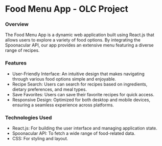 # **Food Menu App - OLC Project**

### **Overview**
The Food Menu App is a dynamic web application built using React.js that allows users to explore a variety of food options. By integrating the Spoonacular API, our app provides an extensive menu featuring a diverse range of recipes.

### **Features**
- User-Friendly Interface: An intuitive design that makes navigating through various food options simple and enjoyable.
- Recipe Search: Users can search for recipes based on ingredients, dietary preferences, and meal types.
- Save Favorites: Users can save their favorite recipes for quick access.
- Responsive Design: Optimized for both desktop and mobile devices, ensuring a seamless experience across platforms.

### **Technologies Used**
- React.js: For building the user interface and managing application state.
- Spoonacular API: To fetch a wide range of food-related data.
- CSS: For styling and layout.
